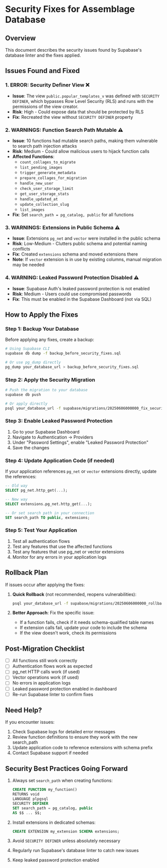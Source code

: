 # Security Fixes for Assemblage Database

## Overview
This document describes the security issues found by Supabase's database linter and the fixes applied.

## Issues Found and Fixed

### 1. **ERROR: Security Definer View** ❌
- **Issue**: The view `public.popular_templates_v` was defined with `SECURITY DEFINER`, which bypasses Row Level Security (RLS) and runs with the permissions of the view creator.
- **Risk**: High - Could expose data that should be protected by RLS
- **Fix**: Recreated the view without `SECURITY DEFINER` property

### 2. **WARNINGS: Function Search Path Mutable** ⚠️
- **Issue**: 10 functions had mutable search paths, making them vulnerable to search path injection attacks
- **Risk**: Medium - Could allow malicious users to hijack function calls
- **Affected Functions**:
  - `count_collages_to_migrate`
  - `list_pending_images`
  - `trigger_generate_metadata`
  - `prepare_collages_for_migration`
  - `handle_new_user`
  - `check_user_storage_limit`
  - `get_user_storage_stats`
  - `handle_updated_at`
  - `update_collection_slug`
  - `list_images`
- **Fix**: Set `search_path = pg_catalog, public` for all functions

### 3. **WARNINGS: Extensions in Public Schema** ⚠️
- **Issue**: Extensions `pg_net` and `vector` were installed in the public schema
- **Risk**: Low-Medium - Clutters public schema and potential naming conflicts
- **Fix**: Created `extensions` schema and moved extensions there
- **Note**: If `vector` extension is in use by existing columns, manual migration may be needed

### 4. **WARNING: Leaked Password Protection Disabled** ⚠️
- **Issue**: Supabase Auth's leaked password protection is not enabled
- **Risk**: Medium - Users could use compromised passwords
- **Fix**: This must be enabled in the Supabase Dashboard (not via SQL)

## How to Apply the Fixes

### Step 1: Backup Your Database
Before applying any fixes, create a backup:
```bash
# Using Supabase CLI
supabase db dump -f backup_before_security_fixes.sql

# Or use pg_dump directly
pg_dump your_database_url > backup_before_security_fixes.sql
```

### Step 2: Apply the Security Migration
```bash
# Push the migration to your database
supabase db push

# Or apply directly
psql your_database_url -f supabase/migrations/20250606000000_fix_security_issues.sql
```

### Step 3: Enable Leaked Password Protection
1. Go to your Supabase Dashboard
2. Navigate to Authentication → Providers
3. Under "Password Settings", enable "Leaked Password Protection"
4. Save the changes

### Step 4: Update Application Code (if needed)

If your application references `pg_net` or `vector` extensions directly, update the references:

```sql
-- Old way
SELECT pg_net.http_get(...);

-- New way
SELECT extensions.pg_net.http_get(...);

-- Or set search path in your connection
SET search_path TO public, extensions;
```

### Step 5: Test Your Application
1. Test all authentication flows
2. Test any features that use the affected functions
3. Test any features that use pg_net or vector extensions
4. Monitor for any errors in your application logs

## Rollback Plan

If issues occur after applying the fixes:

1. **Quick Rollback** (not recommended, reopens vulnerabilities):
   ```bash
   psql your_database_url -f supabase/migrations/20250606000000_rollback_security_fixes.sql.rollback
   ```

2. **Better Approach**: Fix the specific issue:
   - If a function fails, check if it needs schema-qualified table names
   - If extension calls fail, update your code to include the schema
   - If the view doesn't work, check its permissions

## Post-Migration Checklist

- [ ] All functions still work correctly
- [ ] Authentication flows work as expected
- [ ] pg_net HTTP calls work (if used)
- [ ] Vector operations work (if used)
- [ ] No errors in application logs
- [ ] Leaked password protection enabled in dashboard
- [ ] Re-run Supabase linter to confirm fixes

## Need Help?

If you encounter issues:
1. Check Supabase logs for detailed error messages
2. Review function definitions to ensure they work with the new search_path
3. Update application code to reference extensions with schema prefix
4. Contact Supabase support if needed

## Security Best Practices Going Forward

1. Always set `search_path` when creating functions:
   ```sql
   CREATE FUNCTION my_function() 
   RETURNS void 
   LANGUAGE plpgsql 
   SECURITY DEFINER
   SET search_path = pg_catalog, public
   AS $$ ... $$;
   ```

2. Install extensions in dedicated schemas:
   ```sql
   CREATE EXTENSION my_extension SCHEMA extensions;
   ```

3. Avoid `SECURITY DEFINER` unless absolutely necessary
4. Regularly run Supabase's database linter to catch new issues
5. Keep leaked password protection enabled
